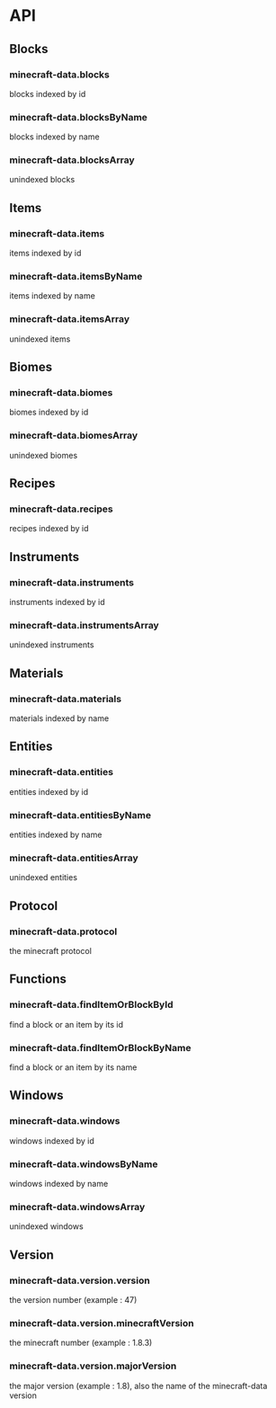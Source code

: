 # API

## Blocks

### minecraft-data.blocks

blocks indexed by id

### minecraft-data.blocksByName

blocks indexed by name

### minecraft-data.blocksArray

unindexed blocks

## Items

### minecraft-data.items

items indexed by id

### minecraft-data.itemsByName

items indexed by name

### minecraft-data.itemsArray

unindexed items

## Biomes

### minecraft-data.biomes

biomes indexed by id

### minecraft-data.biomesArray

unindexed biomes

## Recipes

### minecraft-data.recipes

recipes indexed by id

## Instruments

### minecraft-data.instruments

instruments indexed by id

### minecraft-data.instrumentsArray

unindexed instruments

## Materials

### minecraft-data.materials

materials indexed by name

## Entities

### minecraft-data.entities

entities indexed by id

### minecraft-data.entitiesByName

entities indexed by name

### minecraft-data.entitiesArray

unindexed entities

## Protocol

### minecraft-data.protocol

the minecraft protocol

## Functions

### minecraft-data.findItemOrBlockById

find a block or an item by its id

### minecraft-data.findItemOrBlockByName

find a block or an item by its name

## Windows

### minecraft-data.windows

windows indexed by id

### minecraft-data.windowsByName

windows indexed by name

### minecraft-data.windowsArray

unindexed windows


## Version

### minecraft-data.version.version

the version number (example : 47)

### minecraft-data.version.minecraftVersion

the minecraft number (example : 1.8.3)

### minecraft-data.version.majorVersion

the major version (example : 1.8), also the name of the minecraft-data version
